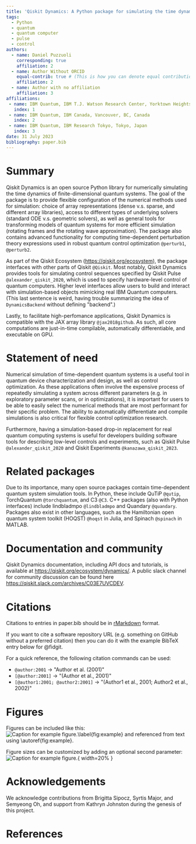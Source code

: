 ```yaml
---
title: 'Qiskit Dynamics: A Python package for simulating the time dynamics of quantum systems'
tags:
  - Python
  - quantum
  - quantum computer
  - pulse
  - control
authors:
  - name: Daniel Puzzuoli
    corresponding: true
    affiliation: 2
  - name: Author Without ORCID
    equal-contrib: true # (This is how you can denote equal contributions between multiple authors)
    affiliation: 2
  - name: Author with no affiliation
    affiliation: 3
affiliations:
 - name: IBM Quantum, IBM T.J. Watson Research Center, Yorktown Heights, NY, USA
   index: 1
 - name: IBM Quantum, IBM Canada, Vancouver, BC, Canada
   index: 2
 - name: IBM Quantum, IBM Research Tokyo, Tokyo, Japan
   index: 3
date: 31 July 2023
bibliography: paper.bib
---
```


# Summary

Qiskit Dynamics is an open source Python library for numerically simulating the time dynamics of finite-dimensional quantum systems. The goal of the package is to provide flexible configuration of the numerical methods used for simulation: choice of array representations (dense v.s. sparse, and different array libraries), access to different types of underlying solvers (standard ODE v.s. geometric solvers), as well as general tools for transforming models of quantum systems for more efficient simulation (rotating frames and the rotating wave approximation). The package also contains advanced functionality for computing time-dependent perturbation theory expressions used in robust quantum control optimization `@perturb1`, `@perturb2`. 

As part of the Qiskit Ecosystem (https://qiskit.org/ecosystem), the package interfaces with other parts of Qiskit `@Qiskit`. Most notably, Qiskit Dynamics provides tools for simulating control sequences specified by Qiskit Pulse `@alexander_qiskit_2020`, which is used to specify hardware-level control of quantum computers. Higher level interfaces allow users to build and interact with simulation-based objects mimicking real IBM Quantum computers. (This last sentence is weird, having trouble summarizing the idea of ``DynamicsBackend`` without defining "backend".)

Lastly, to facilitate high-perfomance applications, Qiskit Dynamics is compatible with the JAX array library `@jax2018github`. As such, all core computations are just-in-time compilable, automatically differentiable, and executable on GPU.

# Statement of need

Numerical simulation of time-dependent quantum systems is a useful tool in quantum device characterization and design, as well as control optimization. As these applications often involve the expensive process of repeatedly simulating a system across different parameters (e.g. in exploratory parameter scans, or in optimizations), it is important for users to be able to easily select the numerical methods that are most performant for their specific problem. The ability to automatically differentiate and compile simulations is also critical for flexible control optimization research. 

Furthermore, having a simulation-based drop-in replacement for real quantum computing systems is useful for developers building software tools for describing low-level controls and experiments, such as Qiskit Pulse `@alexander_qiskit_2020` and Qiskit Experiments `@kanazawa_qiskit_2023`.

# Related packages

Due to its importance, many open source packages contain time-dependent quantum system simulation tools. In Python, these include QuTiP `@qutip`, TorchQuantum `@torchquantum`, and C3 `@C3`. C++ packages (also with Python interfaces) include lindbladmpo `@lindbladmpo` and Quandary `@quandary`. Packages also exist in other languages, such as the Hamiltonian open quantum system toolkit (HOQST) `@hoqst` in Julia, and Spinach `@spinach` in MATLAB.

# Documentation and community

Qiskit Dynamics documentation, including API docs and tutorials, is available at https://qiskit.org/ecosystem/dynamics/. A public slack channel for community discussion can be found here https://qiskit.slack.com/archives/C03E7UVCDEV.

# Citations

Citations to entries in paper.bib should be in
[rMarkdown](http://rmarkdown.rstudio.com/authoring_bibliographies_and_citations.html)
format.

If you want to cite a software repository URL (e.g. something on GitHub without a preferred
citation) then you can do it with the example BibTeX entry below for @fidgit.

For a quick reference, the following citation commands can be used:
- `@author:2001`  ->  "Author et al. (2001)"
- `[@author:2001]` -> "(Author et al., 2001)"
- `[@author1:2001; @author2:2001]` -> "(Author1 et al., 2001; Author2 et al., 2002)"

# Figures

Figures can be included like this:
![Caption for example figure.\label{fig:example}](figure.png)
and referenced from text using \autoref{fig:example}.

Figure sizes can be customized by adding an optional second parameter:
![Caption for example figure.](figure.png){ width=20% }

# Acknowledgements

We acknowledge contributions from Brigitta Sipocz, Syrtis Major, and Semyeong
Oh, and support from Kathryn Johnston during the genesis of this project.

# References